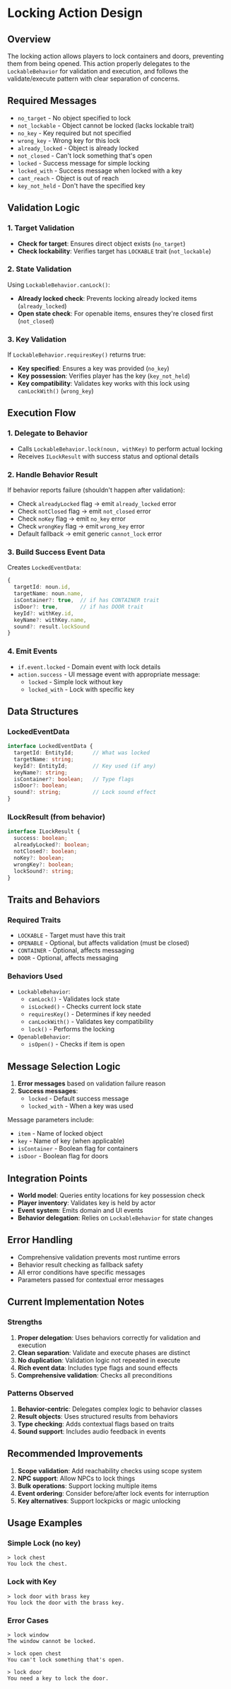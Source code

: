 # Locking Action Design

## Overview
The locking action allows players to lock containers and doors, preventing them from being opened. This action properly delegates to the `LockableBehavior` for validation and execution, and follows the validate/execute pattern with clear separation of concerns.

## Required Messages
- `no_target` - No object specified to lock
- `not_lockable` - Object cannot be locked (lacks lockable trait)
- `no_key` - Key required but not specified
- `wrong_key` - Wrong key for this lock
- `already_locked` - Object is already locked
- `not_closed` - Can't lock something that's open
- `locked` - Success message for simple locking
- `locked_with` - Success message when locked with a key
- `cant_reach` - Object is out of reach
- `key_not_held` - Don't have the specified key

## Validation Logic

### 1. Target Validation
- **Check for target**: Ensures direct object exists (`no_target`)
- **Check lockability**: Verifies target has `LOCKABLE` trait (`not_lockable`)

### 2. State Validation
Using `LockableBehavior.canLock()`:
- **Already locked check**: Prevents locking already locked items (`already_locked`)
- **Open state check**: For openable items, ensures they're closed first (`not_closed`)

### 3. Key Validation
If `LockableBehavior.requiresKey()` returns true:
- **Key specified**: Ensures a key was provided (`no_key`)
- **Key possession**: Verifies player has the key (`key_not_held`)
- **Key compatibility**: Validates key works with this lock using `canLockWith()` (`wrong_key`)

## Execution Flow

### 1. Delegate to Behavior
- Calls `LockableBehavior.lock(noun, withKey)` to perform actual locking
- Receives `ILockResult` with success status and optional details

### 2. Handle Behavior Result
If behavior reports failure (shouldn't happen after validation):
- Check `alreadyLocked` flag → emit `already_locked` error
- Check `notClosed` flag → emit `not_closed` error
- Check `noKey` flag → emit `no_key` error
- Check `wrongKey` flag → emit `wrong_key` error
- Default fallback → emit generic `cannot_lock` error

### 3. Build Success Event Data
Creates `LockedEventData`:
```typescript
{
  targetId: noun.id,
  targetName: noun.name,
  isContainer?: true,  // if has CONTAINER trait
  isDoor?: true,       // if has DOOR trait
  keyId?: withKey.id,
  keyName?: withKey.name,
  sound?: result.lockSound
}
```

### 4. Emit Events
- `if.event.locked` - Domain event with lock details
- `action.success` - UI message event with appropriate message:
  - `locked` - Simple lock without key
  - `locked_with` - Lock with specific key

## Data Structures

### LockedEventData
```typescript
interface LockedEventData {
  targetId: EntityId;      // What was locked
  targetName: string;
  keyId?: EntityId;        // Key used (if any)
  keyName?: string;
  isContainer?: boolean;   // Type flags
  isDoor?: boolean;
  sound?: string;          // Lock sound effect
}
```

### ILockResult (from behavior)
```typescript
interface ILockResult {
  success: boolean;
  alreadyLocked?: boolean;
  notClosed?: boolean;
  noKey?: boolean;
  wrongKey?: boolean;
  lockSound?: string;
}
```

## Traits and Behaviors

### Required Traits
- `LOCKABLE` - Target must have this trait
- `OPENABLE` - Optional, but affects validation (must be closed)
- `CONTAINER` - Optional, affects messaging
- `DOOR` - Optional, affects messaging

### Behaviors Used
- `LockableBehavior`:
  - `canLock()` - Validates lock state
  - `isLocked()` - Checks current lock state
  - `requiresKey()` - Determines if key needed
  - `canLockWith()` - Validates key compatibility
  - `lock()` - Performs the locking
- `OpenableBehavior`:
  - `isOpen()` - Checks if item is open

## Message Selection Logic
1. **Error messages** based on validation failure reason
2. **Success messages**:
   - `locked` - Default success message
   - `locked_with` - When a key was used

Message parameters include:
- `item` - Name of locked object
- `key` - Name of key (when applicable)
- `isContainer` - Boolean flag for containers
- `isDoor` - Boolean flag for doors

## Integration Points
- **World model**: Queries entity locations for key possession check
- **Player inventory**: Validates key is held by actor
- **Event system**: Emits domain and UI events
- **Behavior delegation**: Relies on `LockableBehavior` for state changes

## Error Handling
- Comprehensive validation prevents most runtime errors
- Behavior result checking as fallback safety
- All error conditions have specific messages
- Parameters passed for contextual error messages

## Current Implementation Notes

### Strengths
1. **Proper delegation**: Uses behaviors correctly for validation and execution
2. **Clean separation**: Validate and execute phases are distinct
3. **No duplication**: Validation logic not repeated in execute
4. **Rich event data**: Includes type flags and sound effects
5. **Comprehensive validation**: Checks all preconditions

### Patterns Observed
1. **Behavior-centric**: Delegates complex logic to behavior classes
2. **Result objects**: Uses structured results from behaviors
3. **Type checking**: Adds contextual flags based on traits
4. **Sound support**: Includes audio feedback in events

## Recommended Improvements
1. **Scope validation**: Add reachability checks using scope system
2. **NPC support**: Allow NPCs to lock things
3. **Bulk operations**: Support locking multiple items
4. **Event ordering**: Consider before/after lock events for interruption
5. **Key alternatives**: Support lockpicks or magic unlocking

## Usage Examples

### Simple Lock (no key)
```
> lock chest
You lock the chest.
```

### Lock with Key
```
> lock door with brass key
You lock the door with the brass key.
```

### Error Cases
```
> lock window
The window cannot be locked.

> lock open chest  
You can't lock something that's open.

> lock door
You need a key to lock the door.
```